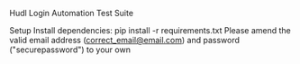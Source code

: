 Hudl Login Automation Test Suite

Setup
Install dependencies:
pip install -r requirements.txt
Please amend the valid email address (correct_email@email.com) and password ("securepassword") to your own
